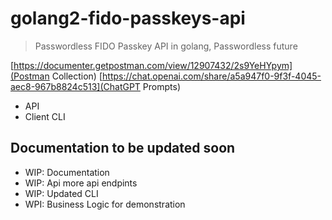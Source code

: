 # golang2-fido-passkeys-api

> Passwordless FIDO Passkey API in golang, Passwordless future

[https://documenter.getpostman.com/view/12907432/2s9YeHYpym](Postman Collection)
[https://chat.openai.com/share/a5a947f0-9f3f-4045-aec8-967b8824c513](ChatGPT Prompts)

- API
- Client CLI

## Documentation to be updated soon

- WIP: Documentation
- WIP: Api more api endpints
- WIP: Updated CLI
- WPI: Business Logic for demonstration
